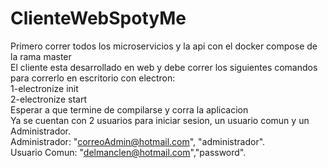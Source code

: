 # ClienteWebSpotyMe
Primero correr todos los microservicios y la api con el docker compose de la rama master         
El cliente esta desarrollado en web y debe correr los siguientes comandos para correrlo 
en escritorio con electron:            
		1-electronize init                 
		2-electronize start                 
Esperar a que termine de compilarse y corra la aplicacion        
Ya se cuentan con 2 usuarios para iniciar sesion, un usuario comun y un Administrador.    
Administrador: "correoAdmin@hotmail.com", "administrador".        
Usuario Comun: "delmanclen@hotmail.com","password".

